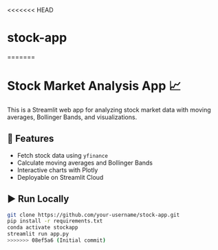 <<<<<<< HEAD
# stock-app
=======
# Stock Market Analysis App 📈

This is a Streamlit web app for analyzing stock market data with moving averages, Bollinger Bands, and visualizations.

## 🚀 Features
- Fetch stock data using `yfinance`
- Calculate moving averages and Bollinger Bands
- Interactive charts with Plotly
- Deployable on Streamlit Cloud

## ▶️ Run Locally
```bash
git clone https://github.com/your-username/stock-app.git
pip install -r requirements.txt
conda activate stockapp
streamlit run app.py
>>>>>>> 08ef5a6 (Initial commit)
